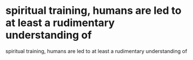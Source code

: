 # spiritual training, humans are led to at least a rudimentary understanding of

spiritual training, humans are led to at least a rudimentary understanding of
